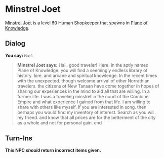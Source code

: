# Minstrel Joet



[Minstrel Joet](/npc/202233) is a level 60 Human Shopkeeper that spawns in [Plane of Knowledge](/zone/202).



## Dialog

**You say:** `Hail`



>**Minstrel Joet says:** Hail. good traveler! Here. in the aptly named Plane of Knowledge. you will find a seemingly endless library of history. lore. and arcane and spiritual knowledge.  In the recent times with the unexpected. though welcome arrival of other Norrathian travelers. the citizens of New Tanaan have come together in hopes of sharing our experiences in the mind to aid all that are willing. In a former life. I was a traveling minstrel in the court of the Combine Empire and what experience I gained from that life. I am willing to share with others like myself. If you are interested in song. then perhaps you would find my inventory of interest. Search as you will. my friend. and know that all prices are for the betterment of the city as a whole and not for personal gain.
end



## Turn-Ins



**This NPC *should* return incorrect items given.**





